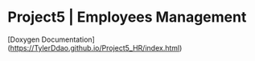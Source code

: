 # Project5 | Employees Management
[Doxygen Documentation] (https://TylerDdao.github.io/Project5_HR/index.html)
